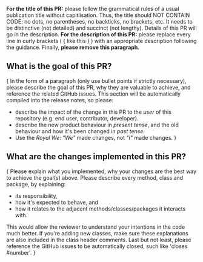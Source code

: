 **For the title of this PR:** please follow the grammatical rules of a usual publication title without capitlisation. Thus, the title should NOT CONTAIN CODE: no dots, no parentheses, no backticks, no brackets, etc. It needs to be distinctive (not detailed) and succinct (not lengthy). Details of this PR will go in the description. **For the description of this PR:** please replace every line in curly brackets ( { like this } ) with an appropriate description following the guidance. Finally, **please remove this paragraph**.

## What is the goal of this PR?

{ In the form of a paragraph (only use bullet points if strictly necessary), please describe the goal of this PR, why they are valuable to achieve, and reference the related GitHub issues. This section will be automatically compiled into the release notes, so please:
  - describe the impact of the change in this PR to the _user_ of this repository (e.g. end user, contributor, developer).
  - describe the new product behaviour in _present tense_, and the old behaviour and how it's been changed in _past tense_.
  - Use the _Royal We_: _"We"_ made changes, not _"I"_ made changes. }

## What are the changes implemented in this PR?

{ Please explain what you implemented, why your changes are the best way to achieve the goal(s) above. Please describe every method, class and package, by explaining:
  - its responsibility, 
  - how it's expected to behave, and 
  - how it relates to the adjacent methods/classes/packages it interacts with. 

This would allow the reviewer to understand your intentions in the code much better. If you're adding new classes, make sure these explanations are also included in the class header comments. Last but not least, please reference the GitHub issues to be automatically closed, such like 'closes #number'. }
